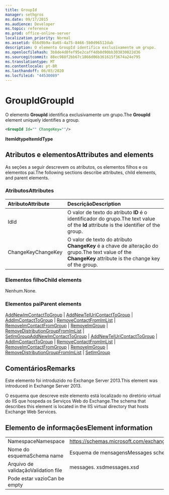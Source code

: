```yaml
---
title: GroupId
manager: sethgros
ms.date: 09/17/2015
ms.audience: Developer
ms.topic: reference
ms.prod: office-online-server
localization_priority: Normal
ms.assetid: 656d9b9a-8a65-4a75-8466-5b0d96512dab
description: O elemento GroupId identifica exclusivamente um grupo.
ms.openlocfilehash: 3b8de4d0fef95e2caff4db0d90bb303830022d36
ms.sourcegitcommit: 88ec988f2bb67c1866d06b361615f3674a24e795
ms.translationtype: MT
ms.contentlocale: pt-BR
ms.lasthandoff: 06/03/2020
ms.locfileid: "44530089"
---
```

# <a name="groupid"></a><span data-ttu-id="3c673-103">GroupId</span><span class="sxs-lookup"><span data-stu-id="3c673-103">GroupId</span></span>

<span data-ttu-id="3c673-104">O elemento **GroupId** identifica exclusivamente um grupo.</span><span class="sxs-lookup"><span data-stu-id="3c673-104">The **GroupId** element uniquely identifies a group.</span></span> 
  
```XML
<GroupId Id="" ChangeKey=""/>
```

 <span data-ttu-id="3c673-105">**ItemIdtype**</span><span class="sxs-lookup"><span data-stu-id="3c673-105">**ItemIdType**</span></span>
## <a name="attributes-and-elements"></a><span data-ttu-id="3c673-106">Atributos e elementos</span><span class="sxs-lookup"><span data-stu-id="3c673-106">Attributes and elements</span></span>

<span data-ttu-id="3c673-107">As seções a seguir descrevem os atributos, os elementos filhos e os elementos pai.</span><span class="sxs-lookup"><span data-stu-id="3c673-107">The following sections describe attributes, child elements, and parent elements.</span></span>
  
### <a name="attributes"></a><span data-ttu-id="3c673-108">Atributos</span><span class="sxs-lookup"><span data-stu-id="3c673-108">Attributes</span></span>

|<span data-ttu-id="3c673-109">**Atributo**</span><span class="sxs-lookup"><span data-stu-id="3c673-109">**Attribute**</span></span>|<span data-ttu-id="3c673-110">**Descrição**</span><span class="sxs-lookup"><span data-stu-id="3c673-110">**Description**</span></span>|
|:-----|:-----|
|<span data-ttu-id="3c673-111">Id</span><span class="sxs-lookup"><span data-stu-id="3c673-111">Id</span></span>  <br/> |<span data-ttu-id="3c673-112">O valor de texto do atributo **ID** é o identificador do grupo.</span><span class="sxs-lookup"><span data-stu-id="3c673-112">The text value of the **Id** attribute is the identifier of the group.</span></span>  <br/> |
|<span data-ttu-id="3c673-113">ChangeKey</span><span class="sxs-lookup"><span data-stu-id="3c673-113">ChangeKey</span></span>  <br/> |<span data-ttu-id="3c673-114">O valor de texto do atributo **ChangeKey** é a chave de alteração do grupo.</span><span class="sxs-lookup"><span data-stu-id="3c673-114">The text value of the **ChangeKey** attribute is the change key of the group.</span></span>  <br/> |
   
### <a name="child-elements"></a><span data-ttu-id="3c673-115">Elementos filho</span><span class="sxs-lookup"><span data-stu-id="3c673-115">Child elements</span></span>

<span data-ttu-id="3c673-116">Nenhum.</span><span class="sxs-lookup"><span data-stu-id="3c673-116">None.</span></span>
  
### <a name="parent-elements"></a><span data-ttu-id="3c673-117">Elementos pai</span><span class="sxs-lookup"><span data-stu-id="3c673-117">Parent elements</span></span>

<span data-ttu-id="3c673-118">[AddNewImContactToGroup](addnewimcontacttogroup.md)  |  [AddNewTelUriContactToGroup](addnewteluricontacttogroup.md)  |  [AddImContactToGroup](addimcontacttogroup.md)  |  [RemoveContactFromImList](removecontactfromimlist.md)  |  [RemoveImContactFromGroup](removeimcontactfromgroup.md)  |  [RemoveImGroup](removeimgroup.md)  |  [RemoveDistributionGroupFromImList](removedistributiongroupfromimlist.md)  |  [SetImGroup](setimgroup.md)</span><span class="sxs-lookup"><span data-stu-id="3c673-118">[AddNewImContactToGroup](addnewimcontacttogroup.md) | [AddNewTelUriContactToGroup](addnewteluricontacttogroup.md) | [AddImContactToGroup](addimcontacttogroup.md) | [RemoveContactFromImList](removecontactfromimlist.md) | [RemoveImContactFromGroup](removeimcontactfromgroup.md) | [RemoveImGroup](removeimgroup.md) | [RemoveDistributionGroupFromImList](removedistributiongroupfromimlist.md) | [SetImGroup](setimgroup.md)</span></span>
  
## <a name="remarks"></a><span data-ttu-id="3c673-119">Comentários</span><span class="sxs-lookup"><span data-stu-id="3c673-119">Remarks</span></span>

<span data-ttu-id="3c673-120">Este elemento foi introduzido no Exchange Server 2013.</span><span class="sxs-lookup"><span data-stu-id="3c673-120">This element was introduced in Exchange Server 2013.</span></span>
  
<span data-ttu-id="3c673-121">O esquema que descreve este elemento está localizado no diretório virtual do IIS que hospeda os Serviços Web do Exchange.</span><span class="sxs-lookup"><span data-stu-id="3c673-121">The schema that describes this element is located in the IIS virtual directory that hosts Exchange Web Services.</span></span>
  
## <a name="element-information"></a><span data-ttu-id="3c673-122">Elemento de informações</span><span class="sxs-lookup"><span data-stu-id="3c673-122">Element information</span></span>

|||
|:-----|:-----|
|<span data-ttu-id="3c673-123">Namespace</span><span class="sxs-lookup"><span data-stu-id="3c673-123">Namespace</span></span>  <br/> |https://schemas.microsoft.com/exchange/services/2006/messages  <br/> |
|<span data-ttu-id="3c673-124">Nome do esquema</span><span class="sxs-lookup"><span data-stu-id="3c673-124">Schema name</span></span>  <br/> |<span data-ttu-id="3c673-125">Esquema de mensagens</span><span class="sxs-lookup"><span data-stu-id="3c673-125">Messages schema</span></span>  <br/> |
|<span data-ttu-id="3c673-126">Arquivo de validação</span><span class="sxs-lookup"><span data-stu-id="3c673-126">Validation file</span></span>  <br/> |<span data-ttu-id="3c673-127">messages. xsd</span><span class="sxs-lookup"><span data-stu-id="3c673-127">messages.xsd</span></span>  <br/> |
|<span data-ttu-id="3c673-128">Pode estar vazio</span><span class="sxs-lookup"><span data-stu-id="3c673-128">Can be empty</span></span>  <br/> ||
   

